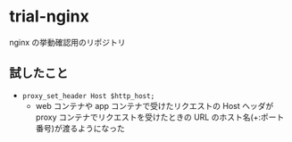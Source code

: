 # trial-nginx

nginx の挙動確認用のリポジトリ

## 試したこと

- `proxy_set_header Host $http_host;`
  - web コンテナや app コンテナで受けたリクエストの Host ヘッダが proxy コンテナでリクエストを受けたときの URL のホスト名(+:ポート番号)が渡るようになった
